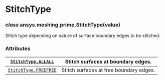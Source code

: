 <!-- vale off -->

<a id="stitchtype"></a>

# StitchType

<a id="ansys.meshing.prime.StitchType"></a>

### *class* ansys.meshing.prime.StitchType(value)

Stitch type depending on nature of surface boundary edges to be stitched.

<!-- !! processed by numpydoc !! -->

### Attributes

| [`StitchType.ALLALL`](ansys.meshing.prime.StitchType.ALLALL.md#ansys.meshing.prime.StitchType.ALLALL)       | Stitch surfaces at boundary edges.      |
|-------------------------------------------------------------------------------------------------------------|-----------------------------------------|
| [`StitchType.FREEFREE`](ansys.meshing.prime.StitchType.FREEFREE.md#ansys.meshing.prime.StitchType.FREEFREE) | Stitch surfaces at free boundary edges. |
<!-- vale on -->
